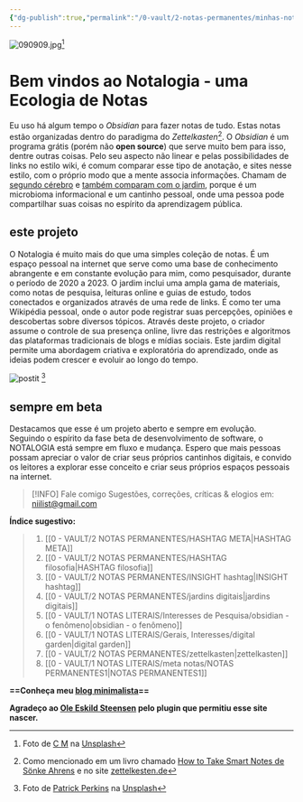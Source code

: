 ```yaml
---
{"dg-publish":true,"permalink":"/0-vault/2-notas-permanentes/minhas-notas-disponiveis-em-um-site-novo/","tags":["meta","zettelkasten","jardimdigital","academia","interessesgerais","pesquisa","PKM","gardenEntry","gardenEntry"],"dgHomeLink":true,"dgShowLocalGraph":true,"dgShowFileTree":true,"dgEnableSearch":true}
---
```


![090909.jpg](https://mataroa.blog/images/9a181eea.jpeg)[^1]
#  Bem vindos ao Notalogia - uma Ecologia de Notas

Eu uso há algum tempo o *Obsidian* para fazer notas de tudo. Estas notas estão organizadas dentro do paradigma do *Zettelkasten*[^2]. O *Obsidian* é um programa grátis (porém não **open source**) que serve muito bem para isso, dentre outras coisas. Pelo seu aspecto não linear e pelas possibilidades de links no estilo wiki, é comum comparar esse tipo de anotação, e sites nesse estilo, com o próprio modo que a mente associa informações. Chamam de [segundo cérebro](https://www.youtube.com/watch?v=M49dw8KZGmA) e [também comparam com o jardim](https://notes.andymatuschak.org/About_these_notes), porque é um microbioma informacional e um cantinho pessoal, onde uma pessoa pode compartilhar suas coisas no espírito da aprendizagem pública. 

## este projeto

O Notalogia é muito mais do que uma simples coleção de notas. É um espaço pessoal na internet que serve como uma base de conhecimento abrangente e em constante evolução para mim, como pesquisador, durante o período de 2020 a 2023. O jardim inclui uma ampla gama de materiais, como notas de pesquisa, leituras online e guias de estudo, todos conectados e organizados através de uma rede de links. É como ter uma Wikipédia pessoal, onde o autor pode registrar suas percepções, opiniões e descobertas sobre diversos tópicos. Através deste projeto, o criador assume o controle de sua presença online, livre das restrições e algoritmos das plataformas tradicionais de blogs e mídias sociais. Este jardim digital permite uma abordagem criativa e exploratória do aprendizado, onde as ideias podem crescer e evoluir ao longo do tempo.

![postit](https://i.postimg.cc/02kNDXhK/patrick-perkins-ETRPjvb0-KM0-unsplash.jpg)
[^3]
## sempre em beta

Destacamos que esse é um projeto aberto e sempre em evolução. Seguindo o espírito da fase beta de desenvolvimento de software, o NOTALOGIA está sempre em fluxo e mudança. Espero que mais pessoas possam apreciar o valor de criar seus próprios cantinhos digitais, e convido os leitores a explorar esse conceito e criar seus próprios espaços pessoais na internet. 


> [!INFO] Fale comigo
> Sugestões, correções, críticas & elogios em: [niilist@gmail.com](mailto:niilist@gmail.com)

**Índice sugestivo:**

> 1. [[0 - VAULT/2 NOTAS PERMANENTES/HASHTAG META\|HASHTAG META]]
> 2. [[0 - VAULT/2 NOTAS PERMANENTES/HASHTAG filosofia\|HASHTAG filosofia]]
> 3. [[0 - VAULT/2 NOTAS PERMANENTES/INSIGHT hashtag\|INSIGHT hashtag]]
> 4. [[0 - VAULT/2 NOTAS PERMANENTES/jardins digitais\|jardins digitais]]
> 5. [[0 - VAULT/1 NOTAS LITERAIS/Interesses de Pesquisa/obsidian - o fenômeno\|obsidian - o fenômeno]]
> 6. [[0 - VAULT/1 NOTAS LITERAIS/Gerais, Interesses/digital garden\|digital garden]]
> 7. [[0 - VAULT/2 NOTAS PERMANENTES/zettelkasten\|zettelkasten]]
> 8. [[0 - VAULT/1 NOTAS LITERAIS/meta notas/NOTAS PERMANENTES1\|NOTAS PERMANENTES1]]

**==Conheça meu [blog minimalista](https://blog.walker.eco.br/)==**

**Agradeço ao [Ole Eskild Steensen](https://github.com/oleeskild/obsidian-digital-garden) pelo plugin que permitiu esse site nascer.**

[^1]: Foto de <a href="https://unsplash.com/pt-br/@ubahnverleih?utm_content=creditCopyText&utm_medium=referral&utm_source=unsplash">C M</a> na <a href="https://unsplash.com/pt-br/fotografias/livros-nas-prateleiras-no-quarto-X_j3b4rqnlk?utm_content=creditCopyText&utm_medium=referral&utm_source=unsplash">Unsplash</a>
[^2]: Como mencionado em um livro chamado [How to Take Smart Notes de Sönke Ahrens](https://www.amazon.com.br/How-Take-Smart-Notes-Technique/dp/3982438802) e no site [zettelkesten.de](https://zettelkasten.de/)
[^3]: Foto de [Patrick Perkins](https://unsplash.com/pt-br/@patrickperkins?utm_content=creditCopyText&utm_medium=referral&utm_source=unsplash) na [Unsplash](https://unsplash.com/pt-br/fotografias/assorted-notepads-ETRPjvb0KM0?utm_content=creditCopyText&utm_medium=referral&utm_source=unsplash)
